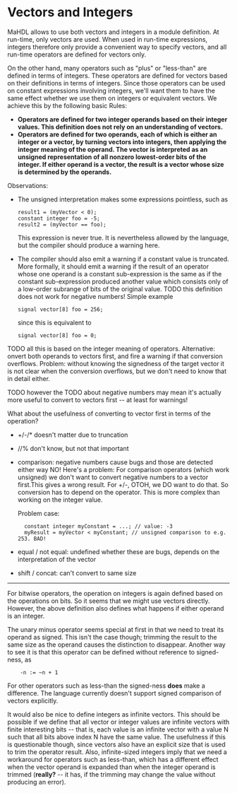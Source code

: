
# Vectors and Integers

MaHDL allows to use both vectors and integers in a module definition. At
run-time, only vectors are used. When used in run-time expressions, integers
therefore only provide a convenient way to specify vectors, and all
run-time operators are defined for vectors only. 

On the other hand, many operators such as "plus" or "less-than" are defined in
terms of integers. These operators are defined for vectors based on their
definitions in terms of integers. Since those operators can be used on constant
expressions involving integers, we'll want them to have the same effect whether
we use them on integers or equivalent vectors. We achieve this by the
following basic Rules:

* **Operators are defined for two integer operands based on their integer values.
This definition does not rely on an understanding of vectors.**
* **Operators are defined for two operands, each of which is either an integer or
a vector, by turning vectors into integers, then applying the integer meaning
of the operand. The vector is interpreted as an unsigned representation of all
nonzero lowest-order bits of the integer. If either operand is a vector, the
result is a vector whose size is determined by the operands.**

Observations:

* The unsigned interpretation makes some expressions pointless, such as

      result1 = (myVector < 0);
      constant integer foo = -5;
      result2 = (myVector == foo);

  This expression is never true. It is nevertheless allowed by the language, but
  the compiler should produce a warning here.

* The compiler should also emit a warning if a constant value is truncated. More
formally, it should emit a warning if the result of an operator whose one operand
is a constant sub-expression is the same as if the constant sub-expression produced
another value which consists only of a low-order subrange of bits of the original
value. TODO this definition does not work for negative numbers! Simple example

      signal vector[8] foo = 256;
      
  since this is equivalent to 

      signal vector[8] foo = 0;


TODO all this is based on the integer meaning of operators. Alternative: onvert
both operands to vectors first, and fire a warning if that conversion overflows.
Problem: without knowing the signedness of the target vector it is not clear when
the conversion overflows, but we don't need to know that in detail either.

TODO however the TODO about negative numbers may mean it's actually more useful
to convert to vectors first -- at least for warnings!

What about the usefulness of converting to vector first in terms of the operation?
- +/-/* doesn't matter due to truncation
- //% don't know, but not that important
- comparison: negative numbers cause bugs and those are detected either way
	NO! Here's a problem: For comparison operators (which work unsigned) we don't
	want to convert negative numbers to a vector first.This gives a wrong result.
	For +/-, OTOH, we DO want to do that. So conversion has to depend on the operator.
	This is more complex than working on the integer value.
	
	Problem case:
	
		constant integer myConstant = ...; // value: -3
		myResult = myVector < myConstant; // unsigned comparison to e.g. 253. BAD!
	
- equal / not equal: undefined whether these are bugs, depends on the interpretation of the vector
- shift / concat: can't convert to same size
---


For bitwise operators, the operation on integers is again defined based on the
operations on bits. So it seems that we might use vectors directly. However, the
above definition also defines what happens if either operand is an integer.

The unary minus operator seems special at first in that we need to treat its
operand as signed. This isn't the case though; trimming the result to the same
size as the operand causes the distinction to disappear. Another way to see it is
that this operator can be defined without reference to signed-ness, as
 
        -n := ~n + 1

For other operators such as less-than the signed-ness **does** make a difference.
The language currently doesn't support signed comparison of vectors explicitly.

It would also be nice to define integers as infinite vectors. This should be
possible if we define that all vector or integer values are infinite vectors
with finite interesting bits -- that is, each value is an infinite vector with
a value N such that all bits above index N have the same value. The usefulness
if this is questionable though, since vectors also have an explicit size that
is used to trim the operator result. Also, infinite-sized integers imply that
we need a workaround for operators such as less-than, which has a different
effect when the vector operand is expanded than when the integer operand is trimmed
(**really?** -- it has, if the trimming may change the value without producing
an error).

